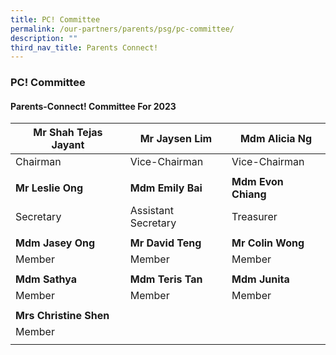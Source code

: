```yaml
---
title: PC! Committee
permalink: /our-partners/parents/psg/pc-committee/
description: ""
third_nav_title: Parents Connect!
---
```

### **PC! Committee**
#### **Parents-Connect! Committee For 2023**


| Mr Shah Tejas Jayant | Mr Jaysen Lim | Mdm Alicia Ng |
| -------- | -------- | -------- |
| Chairman | Vice-Chairman | Vice-Chairman   |
| | | |
| **Mr Leslie Ong** | **Mdm Emily Bai** | **Mdm Evon Chiang**|
|Secretary|Assistant Secretary|Treasurer|
| | | |
| **Mdm Jasey Ong** | **Mr David Teng** | **Mr Colin Wong** |
|Member| Member|Member|
| | | |
| **Mdm Sathya** | **Mdm Teris Tan** | **Mdm Junita** |
| Member   | Member     | Member   |
|     |    |     |
| **Mrs Christine Shen** |
| Member   |
|     |    |     |